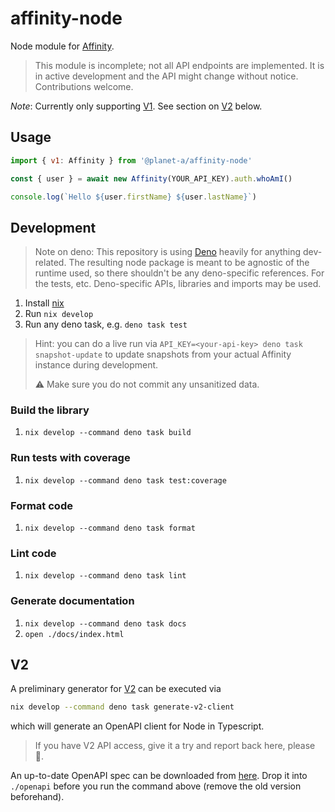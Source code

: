 # affinity-node

Node module for [Affinity](https://www.affinity.co/).

> This module is incomplete; not all API endpoints are implemented. It is in
> active development and the API might change without notice. Contributions
> welcome.

_Note_: Currently only supporting
[V1](https://api-docs.affinity.co/#introduction). See section on [V2](#v2)
below.

## Usage

```js
import { v1: Affinity } from '@planet-a/affinity-node'

const { user } = await new Affinity(YOUR_API_KEY).auth.whoAmI()

console.log(`Hello ${user.firstName} ${user.lastName}`)
```

## Development

> Note on deno: This repository is using [Deno](https://deno.com/) heavily for
> anything dev-related. The resulting node package is meant to be agnostic of
> the runtime used, so there shouldn't be any deno-specific references. For the
> tests, etc. Deno-specific APIs, libraries and imports may be used.

1. Install [nix](https://nixos.org/)
1. Run `nix develop`
1. Run any deno task, e.g. `deno task test`

> Hint: you can do a live run via
> `API_KEY=<your-api-key> deno task snapshot-update` to update snapshots from
> your actual Affinity instance during development.
>
> ⚠️ Make sure you do not commit any unsanitized data.

### Build the library

1. `nix develop --command deno task build`

### Run tests with coverage

1. `nix develop --command deno task test:coverage`

### Format code

1. `nix develop --command deno task format`

### Lint code

1. `nix develop --command deno task lint`

### Generate documentation

1. `nix develop --command deno task docs`
2. `open ./docs/index.html`

## V2

A preliminary generator for [V2](https://developer.affinity.co/docs/v2/) can be
executed via

```sh
nix develop --command deno task generate-v2-client
```

which will generate an OpenAPI client for Node in Typescript.

> If you have V2 API access, give it a try and report back here, please 🙏.

An up-to-date OpenAPI spec can be downloaded from
[here](https://developer.affinity.co/docs/v2/#section/Introduction). Drop it
into `./openapi` before you run the command above (remove the old version
beforehand).

